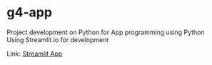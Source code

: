 # g4-app
Project development on Python for App programming using Python <br>
Using Streamlit.io for development

Link: [Streamlit App](https://share.streamlit.io/)
